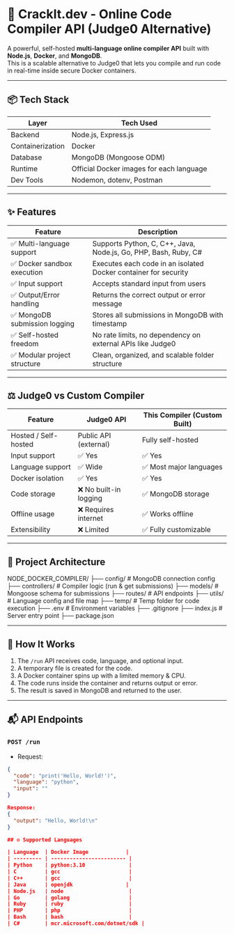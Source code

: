 # 🚀 CrackIt.dev - Online Code Compiler API (Judge0 Alternative)

A powerful, self-hosted **multi-language online compiler API** built with **Node.js**, **Docker**, and **MongoDB**.  
This is a scalable alternative to Judge0 that lets you compile and run code in real-time inside secure Docker containers.

---

## 📦 Tech Stack

| Layer         | Tech Used                                |
|--------------|-------------------------------------------|
| Backend       | Node.js, Express.js                      |
| Containerization | Docker                                |
| Database       | MongoDB (Mongoose ODM)                  |
| Runtime        | Official Docker images for each language|
| Dev Tools      | Nodemon, dotenv, Postman                |

---

## ✨ Features

| Feature                        | Description                                                                  |
|-------------------------------|------------------------------------------------------------------------------|
| ✅ Multi-language support      | Supports Python, C, C++, Java, Node.js, Go, PHP, Bash, Ruby, C#              |
| ✅ Docker sandbox execution    | Executes each code in an isolated Docker container for security              |
| ✅ Input support               | Accepts standard input from users                                            |
| ✅ Output/Error handling       | Returns the correct output or error message                                  |
| ✅ MongoDB submission logging  | Stores all submissions in MongoDB with timestamp                            |
| ✅ Self-hosted freedom         | No rate limits, no dependency on external APIs like Judge0                   |
| ✅ Modular project structure   | Clean, organized, and scalable folder structure                              |

---

## ⚖️ Judge0 vs Custom Compiler

| Feature               | Judge0 API                      | This Compiler (Custom Built)          |
|----------------------|----------------------------------|---------------------------------------|
| Hosted / Self-hosted | Public API (external)           | Fully self-hosted                     |
| Input support        | ✅ Yes                           | ✅ Yes                                |
| Language support     | ✅ Wide                          | ✅ Most major languages               |
| Docker isolation     | ✅ Yes                           | ✅ Yes                                |
| Code storage         | ❌ No built-in logging           | ✅ MongoDB storage                    |
| Offline usage        | ❌ Requires internet             | ✅ Works offline                      |
| Extensibility        | ❌ Limited                       | ✅ Fully customizable                 |

---

## 🧠 Project Architecture

NODE_DOCKER_COMPILER/
├── config/ # MongoDB connection config
├── controllers/ # Compiler logic (run & get submissions)
├── models/ # Mongoose schema for submissions
├── routes/ # API endpoints
├── utils/ # Language config and file map
├── temp/ # Temp folder for code execution
├── .env # Environment variables
├── .gitignore
├── index.js # Server entry point
├── package.json


---

## 🔧 How It Works

1. The `/run` API receives code, language, and optional input.
2. A temporary file is created for the code.
3. A Docker container spins up with a limited memory & CPU.
4. The code runs inside the container and returns output or error.
5. The result is saved in MongoDB and returned to the user.

---

## 📬 API Endpoints

### `POST /run`

- Request:
```json
{
  "code": "print('Hello, World!')",
  "language": "python",
  "input": ""
}

Response:
{
  "output": "Hello, World!\n"
}

## ⚙️ Supported Languages

| Language  | Docker Image            |
| --------- | ------------------------ |
| Python    | python:3.10              |
| C         | gcc                      |
| C++       | gcc                      |
| Java      | openjdk                 |
| Node.js   | node                     |
| Go        | golang                   |
| Ruby      | ruby                     |
| PHP       | php                      |
| Bash      | bash                     |
| C#        | mcr.microsoft.com/dotnet/sdk |


